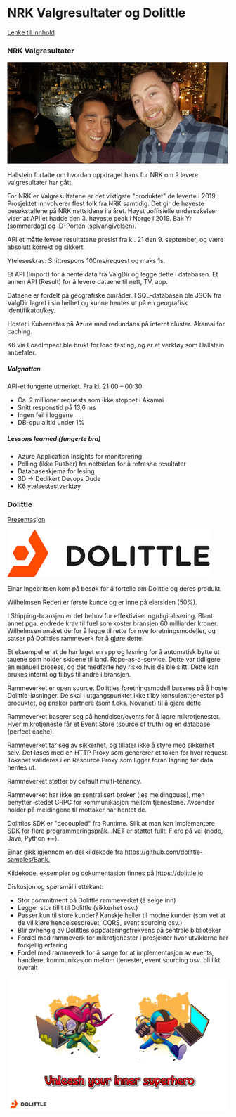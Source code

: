 # NRK Valgresultater og Dolittle

[Lenke til innhold](https://github.com/novanet/fagkvelder/tree/master/docs/20191128/content)

### NRK Valgresultater

![Fredrik og Hallstein](https://github.com/novanet/fagkvelder/blob/master/docs/20191128/content/solvang.png)

Hallstein fortalte om hvordan oppdraget hans for NRK om å levere valgresultater har gått.

For NRK er Valgresultatene er det viktigste "produktet" de leverte i 2019. Prosjektet innvolverer flest folk fra NRK samtidig. Det gir de høyeste besøkstallene på NRK nettsidene ila året. Høyst uoffisielle undersøkelser viser at API'et hadde den 3. høyeste peak i Norge i 2019. Bak Yr (sommerdag) og ID-Porten (selvangivelsen).

API'et måtte levere resultatene presist fra kl. 21 den 9. september, og være absolutt korrekt og sikkert.

Yteleseskrav: Snittrespons 100ms/request og maks 1s.

Et API (Import) for å hente data fra ValgDir og legge dette i databasen. Et annen API (Result) for å levere dataene til nett, TV, app.

Dataene er fordelt på geografiske områder. I SQL-databasen ble JSON fra ValgDir lagret i sin helhet og kunne hentes ut på en geografisk identifikator/key.

Hostet i Kubernetes på Azure med redundans på internt cluster. Akamai for caching.

K6 via LoadImpact ble brukt for load testing, og er et verktøy som Hallstein anbefaler.

##### Valgnatten

API-et fungerte utmerket. Fra kl. 21:00 – 00:30:

- Ca. 2 millioner requests som ikke stoppet i Akamai
- Snitt responstid på 13,6 ms
- Ingen feil i loggene
- DB-cpu alltid under 1%

##### Lessons learned (fungerte bra)

- Azure Application Insights for monitorering
- Polling (ikke Pusher) fra nettsiden for å refreshe resultater
- Databaseskjema for lesing
- 3D -> Dedikert Devops Dude
- K6 ytelsestestverktøy

### Dolittle

[Presentasjon](https://github.com/novanet/fagkvelder/tree/master/docs/20191128/content/Dolittle.pdf)

![Dolittle](https://github.com/novanet/fagkvelder/blob/master/docs/20191128/content/dolittle.png)

Einar Ingebritsen kom på besøk for å fortelle om Dolittle og deres produkt.

Wilhelmsen Rederi er første kunde og er inne på eiersiden (50%).

I Shipping-bransjen er det behov for effektivisering/digitalisering. Blant annet pga. endrede krav til fuel som koster bransjen 60 milliarder kroner. Wilhelmsen ønsket derfor å legge til rette for nye foretningsmodeller, og satser på Dolittles rammeverk for å gjøre dette.

Et eksempel er at de har laget en app og løsning for å automatisk bytte ut tauene som holder skipene til land. Rope-as-a-service. Dette var tidligere en manuell prosess, og det medførte høy risko hvis de ble slitt. Dette kan brukes internt og tilbys til andre i bransjen.

Rammeverket er open source. Dolittles foretningsmodell baseres på å hoste Dolittle-løsninger. De skal i utgangspunktet ikke tilby konsulenttjenester på produktet, og ønsker partnere (som f.eks. Novanet) til å gjøre dette.

Rammeverket baserer seg på hendelser/events for å lagre mikrotjenester. Hver mikrotjeneste får et Event Store (source of truth) og en database (perfect cache).

Rammeverket tar seg av sikkerhet, og tillater ikke å styre med sikkerhet selv. Det løses med en HTTP Proxy som genererer et token for hver request. Tokenet valideres i en Resource Proxy som ligger foran lagring før data hentes ut.

Rammeverket støtter by default multi-tenancy.

Rammeverket har ikke en sentralisert broker (les meldingbuss), men benytter istedet GRPC for kommunikasjon mellom tjenestene. Avsender holder på meldingene til mottaker har hentet de.

Dolittles SDK er "decoupled" fra Runtime. Slik at man kan implementere SDK for flere programmeringspråk. .NET er støttet fullt. Flere på vei (node, Java, Python ++).

Einar gikk igjennom en del kildekode fra <https://github.com/dolittle-samples/Bank.>

Kildekode, eksempler og dokumentasjon finnes på <https://dolittle.io>

Diskusjon og spørsmål i ettekant:

- Stor commitment på Dolittle rammeverket (å selge inn)
- Legger stor tillit til Dolittle (sikkerhet osv.)
- Passer kun til store kunder? Kanskje heller til modne kunder (som vet at de vil kjøre hendelsesdrevet, CQRS, event sourcing osv.)
- Blir avhengig av Dolittles oppdateringsfrekvens på sentrale biblioteker
- Fordel med rammeverk for mikrotjenester i prosjekter hvor utviklerne har forkjellig erfaring
- Fordel med rammeverk for å sørge for at implementasjon av events, handlere, kommunikasjon mellom tjenester, event sourcing osv. bli likt overalt

![Unleash Dolittle](https://github.com/novanet/fagkvelder/blob/master/docs/20191128/content/unleash-dolittle.png)
